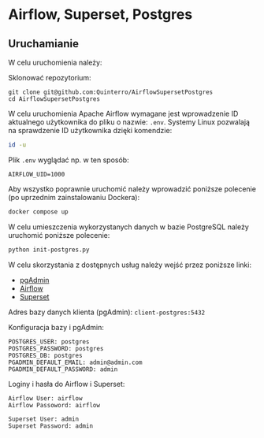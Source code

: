 # Airflow, Superset, Postgres

## Uruchamianie

W celu uruchomienia należy:

Sklonować repozytorium:
```
git clone git@github.com:Quinterro/AirflowSupersetPostgres
cd AirflowSupersetPostgres
```

W celu uruchomienia Apache Airflow wymagane jest wprowadzenie ID aktualnego użytkownika do pliku
o nazwie: `.env`. Systemy Linux pozwalają na sprawdzenie ID użytkownika dzięki komendzie:
```sh
id -u
```
Plik `.env` wyglądać np. w ten sposób:
```text
AIRFLOW_UID=1000
```

Aby wszystko poprawnie uruchomić należy wprowadzić poniższe polecenie (po uprzednim zainstalowaniu Dockera):
```sh
docker compose up
```
W celu umieszczenia wykorzystanych danych w bazie PostgreSQL należy uruchomić poniższe polecenie:
```sh
python init-postgres.py
```
W celu skorzystania z dostępnych usług należy wejść przez poniższe linki:

- [pgAdmin](http://localhost:5050)
- [Airflow](http://localhost:5053)
- [Superset](http://localhost:5054)

Adres bazy danych klienta (pgAdmin): `client-postgres:5432`

Konfiguracja bazy i pgAdmin:
``` text
POSTGRES_USER: postgres
POSTGRES_PASSWORD: postgres
POSTGRES_DB: postgres
PGADMIN_DEFAULT_EMAIL: admin@admin.com
PGADMIN_DEFAULT_PASSWORD: admin
```

Loginy i hasła do Airflow i Superset:

```text
Airflow User: airflow
Airflow Passoword: airflow

Superset User: admin
Superset Password: admin
```

